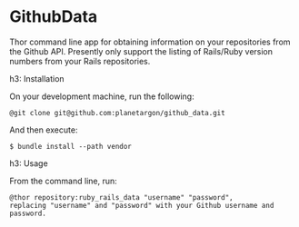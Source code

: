 # GithubData

Thor command line app for obtaining information on your repositories from the Github API.
    Presently only support the listing of Rails/Ruby version numbers from your Rails repositories.

h3: Installation

On your development machine, run the following:

    @git clone git@github.com:planetargon/github_data.git

And then execute:

    $ bundle install --path vendor

h3: Usage

From the command line, run:

    @thor repository:ruby_rails_data "username" "password",
    replacing "username" and "password" with your Github username and password.
